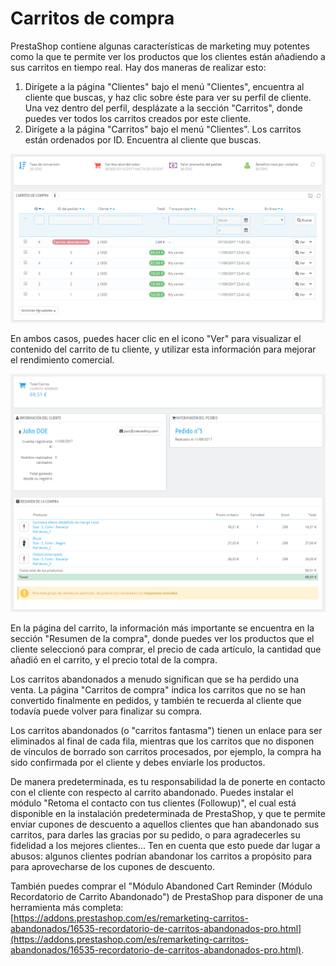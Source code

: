 # Carritos de compra

PrestaShop contiene algunas características de marketing muy potentes como la que te permite ver los productos que los clientes están añadiendo a sus carritos en tiempo real. Hay dos maneras de realizar esto:

1. Dirígete a la página "Clientes" bajo el menú "Clientes", encuentra al cliente que buscas, y haz clic sobre éste para ver su perfil de cliente. Una vez dentro del perfil, desplázate a la sección "Carritos", donde puedes ver todos los carritos creados por este cliente.
2. Dirígete a la página "Carritos" bajo el menú "Clientes". Los carritos están ordenados por ID. Encuentra al cliente que buscas.

![](../../../.gitbook/assets/54268431.png)

En ambos casos, puedes hacer clic en el icono "Ver" para visualizar el contenido del carrito de tu cliente, y utilizar esta información para mejorar el rendimiento comercial.

![](../../../.gitbook/assets/54268433.png)

En la página del carrito, la información más importante se encuentra en la sección "Resumen de la compra", donde puedes ver los productos que el cliente seleccionó para comprar, el precio de cada artículo, la cantidad que añadió en el carrito, y el precio total de la compra.

Los carritos abandonados a menudo significan que se ha perdido una venta. La página "Carritos de compra" indica los carritos que no se han convertido finalmente en pedidos, y también te recuerda al cliente que todavía puede volver para finalizar su compra.

Los carritos abandonados (o "carritos fantasma") tienen un enlace para ser eliminados al final de cada fila, mientras que los carritos que no disponen de vínculos de borrado son carritos procesados, por ejemplo, la compra ha sido confirmada por el cliente y debes enviarle los productos.

De manera predeterminada, es tu responsabilidad la de ponerte en contacto con el cliente con respecto al carrito abandonado. Puedes instalar el módulo "Retoma el contacto con tus clientes (Followup)", el cual está disponible en la instalación predeterminada de PrestaShop, y que te permite enviar cupones de descuento a aquellos clientes que han abandonado sus carritos, para darles las gracias por su pedido, o para agradecerles su fidelidad a los mejores clientes... Ten en cuenta que esto puede dar lugar a abusos: algunos clientes podrían abandonar los carritos a propósito para para aprovecharse de los cupones de descuento.

También puedes comprar el "Módulo Abandoned Cart Reminder (Módulo Recordatorio de Carrito Abandonado") de PrestaShop para disponer de una herramienta más completa: [https://addons.prestashop.com/es/remarketing-carritos-abandonados/16535-recordatorio-de-carritos-abandonados-pro.html](https://addons.prestashop.com/es/remarketing-carritos-abandonados/16535-recordatorio-de-carritos-abandonados-pro.html).
